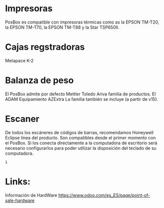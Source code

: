 # Impresoras
PosBox es compatible con impresoras térmicas como as la EPSON TM-T20, la EPSON TM-T70, la EPSON TM-T88 y la Star TSP650II.


# Cajas regstradoras
Metapace K-2

# Balanza de peso
El PosBox admite por defecto Mettler Toledo Ariva familia de productos. El ADAM Equipamiento AZExtra La familia también se incluye (a partir de v15). 


# Escaner
De todos los escáneres de códigos de barras, recomendamos Honeywell Eclipse línea del producto. Son compatibles desde el primer momento con el PosBox. Si los conecta directamente a la computadora de escritorio será necesario configurarlos para poder utilizar la disposición del teclado de su computadora.

```
1
```

# Links:
Información de HardWare
https://www.odoo.com/es_ES/page/point-of-sale-hardware

